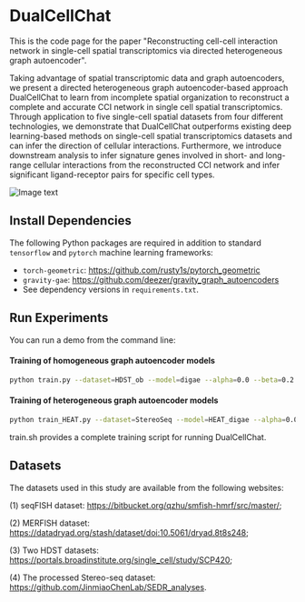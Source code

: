 # DualCellChat


This is the code page for the paper "Reconstructing cell-cell interaction network in single-cell spatial transcriptomics via directed heterogeneous graph autoencoder".

Taking advantage of spatial transcriptomic data and graph autoencoders, we present a directed heterogeneous graph autoencoder-based approach DualCellChat to learn from incomplete spatial organization to reconstruct a complete and accurate CCI network in single cell spatial transcriptomics. Through application to five single-cell spatial datasets from four different technologies, we demonstrate that DualCellChat outperforms existing deep learning-based methods on single-cell spatial transcriptomics datasets and can infer the direction of cellular interactions. Furthermore, we introduce downstream analysis to infer signature genes involved in short- and long-range cellular interactions from the reconstructed CCI network and infer significant ligand-receptor pairs for specific cell types.

![Image text](https://github.com/JinxianHu/DualCellChat/blob/main/figures/fig1.png)

## Install Dependencies
The following Python packages are required in addition to standard `tensorflow` and `pytorch` machine learning frameworks:
- `torch-geometric`: https://github.com/rusty1s/pytorch_geometric
- `gravity-gae`: https://github.com/deezer/gravity_graph_autoencoders
- See dependency versions in `requirements.txt`.

## Run Experiments
You can run a demo from the command line:

#### Training of homogeneous graph autoencoder models
```bash
python train.py --dataset=HDST_ob --model=digae --alpha=0.0 --beta=0.2 --epochs=40 --nb_run=5 --logfile=digae_HDST_ob_grid_search.json --learning_rate=0.005 --hidden=64 --dimension=32 --validate=True
```

#### Training of heterogeneous graph autoencoder models
```bash
python train_HEAT.py --dataset=StereoSeq --model=HEAT_digae --alpha=0.0 --beta=0.2 --epochs=60 --nb_run=5 --logfile=HEAT_digae_StereoSeq_grid_search.json --learning_rate=0.005 --hidden=64 --dimension=32 --validate=True
```

train.sh provides a complete training script for running DualCellChat.

## Datasets

The datasets used in this study are available from the following websites: 

(1) seqFISH dataset: https://bitbucket.org/qzhu/smfish-hmrf/src/master/; 

(2) MERFISH dataset: https://datadryad.org/stash/dataset/doi:10.5061/dryad.8t8s248;

(3) Two HDST datasets: https://portals.broadinstitute.org/single_cell/study/SCP420;

(4) The processed Stereo-seq dataset: https://github.com/JinmiaoChenLab/SEDR_analyses. 
